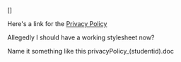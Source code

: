[<link href="styles.css" rel="stylesheet"></link>\]

Here's a link for the [Privacy Policy](privacyPolicy.md)


Allegedly I should have a working stylesheet now?


Name it something like this privacyPolicy_(studentid).doc
